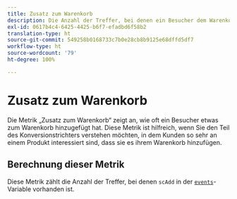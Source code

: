 ```yaml
---
title: Zusatz zum Warenkorb
description: Die Anzahl der Treffer, bei denen ein Besucher dem Warenkorb ein Produkt hinzugefügt hat.
exl-id: 0617b4c4-6425-4425-b6f7-efadbd6f58b2
translation-type: ht
source-git-commit: 549258b0168733c7b0e28cb8b9125e68dffd5df7
workflow-type: ht
source-wordcount: '79'
ht-degree: 100%

---
```


# Zusatz zum Warenkorb

Die Metrik „Zusatz zum Warenkorb“ zeigt an, wie oft ein Besucher etwas zum Warenkorb hinzugefügt hat. Diese Metrik ist hilfreich, wenn Sie den Teil des Konversionstrichters verstehen möchten, in dem Kunden so sehr an einem Produkt interessiert sind, dass sie es ihrem Warenkorb hinzufügen.

## Berechnung dieser Metrik

Diese Metrik zählt die Anzahl der Treffer, bei denen `scAdd` in der [`events`](/help/implement/vars/page-vars/events/events-overview.md)-Variable vorhanden ist.
